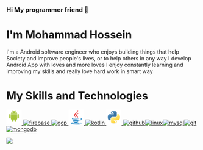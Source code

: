 ### Hi My programmer friend 👋
# I'm Mohammad Hossein
I'm a Android software engineer who enjoys building things that help Society and improve people's lives, or to help others in any way 
I develop Android App with loves and more loves
I enjoy constantly learning and improving my skills and really love hard work in smart way

# My Skills and Technologies


<p dir="auto" align="left"> <a href="https://developer.android.com" rel="nofollow"> <img src="https://raw.githubusercontent.com/devicons/devicon/master/icons/android/android-original-wordmark.svg" alt="android" style="max-width: 100%;" width="40" height="40"> </a><a href="https://firebase.google.com/" rel="nofollow"> <img src="https://camo.githubusercontent.com/dd4b2422ed3bfc9da88c43d18550375c66f9584327dff7ecc19315ce50b96f07/68747470733a2f2f7777772e766563746f726c6f676f2e7a6f6e652f6c6f676f732f66697265626173652f66697265626173652d69636f6e2e737667" alt="firebase" data-canonical-src="https://www.vectorlogo.zone/logos/firebase/firebase-icon.svg" style="max-width: 100%;" width="40" height="40"> </a><a href="https://cloud.google.com" rel="nofollow"> <img src="https://camo.githubusercontent.com/582944f6627732531ce1a2e20ad43538d1896e16a5f159ea28fd137dbb8e798a/68747470733a2f2f7777772e766563746f726c6f676f2e7a6f6e652f6c6f676f732f676f6f676c655f636c6f75642f676f6f676c655f636c6f75642d69636f6e2e737667" alt="gcp" data-canonical-src="https://www.vectorlogo.zone/logos/google_cloud/google_cloud-icon.svg" style="max-width: 100%;" width="40" height="40"> </a> <a href="https://www.java.com" rel="nofollow"> <img src="https://raw.githubusercontent.com/devicons/devicon/master/icons/java/java-original.svg" alt="java" style="max-width: 100%;" width="40" height="40"> </a> <a href="https://kotlinlang.org" rel="nofollow"> <img src="https://camo.githubusercontent.com/76ae44a94388e048be2d8f5730d221c844f291162e6c5cdd632b1623a1b859f8/68747470733a2f2f7777772e766563746f726c6f676f2e7a6f6e652f6c6f676f732f6b6f746c696e6c616e672f6b6f746c696e6c616e672d69636f6e2e737667" alt="kotlin" data-canonical-src="https://www.vectorlogo.zone/logos/kotlinlang/kotlinlang-icon.svg" style="max-width: 100%;" width="40" height="40"> </a> <a href="https://www.python.org" rel="nofollow"> <img src="https://raw.githubusercontent.com/devicons/devicon/master/icons/python/python-original.svg" alt="python" style="max-width: 100%;" width="40" height="40"> </a><a href="https://github.com/"><img src="https://camo.githubusercontent.com/0cb88d005d2975de1f0f089f3de494f09733ead3632f64c4907e3b4cadd2d107/68747470733a2f2f696d672e736869656c64732e696f2f62616467652f4769744875622d696e666f726d6174696f6e616c3f7374796c653d666c61742d737175617265266c6f676f3d476974487562266c6f676f436f6c6f723d776869746526636f6c6f723d313831373137" alt="github" data-canonical-src="https://img.shields.io/badge/GitHub-informational?style=flat-square&amp;logo=GitHub&amp;logoColor=white&amp;color=181717" style="max-width: 100%;"></a><a href="https://www.kernel.org/" rel="nofollow"><img src="https://camo.githubusercontent.com/266a85e5c1a5f5e1f5b2a7d74824af9c16c44816eb101a4d37c43d1729549b57/68747470733a2f2f696d672e736869656c64732e696f2f62616467652f4c696e75782d696e666f726d6174696f6e616c3f7374796c653d666c61742d737175617265266c6f676f3d4c696e7578266c6f676f436f6c6f723d776869746526636f6c6f723d464343363234" alt="linux" data-canonical-src="https://img.shields.io/badge/Linux-informational?style=flat-square&amp;logo=Linux&amp;logoColor=white&amp;color=FCC624" style="max-width: 100%;"></a><a href="https://www.mysql.com/" rel="nofollow"><img src="https://camo.githubusercontent.com/fca1c82cf98c47f7189310bfe2090ab3e85c5b8f390b4df1f9d02f4987ea0e21/68747470733a2f2f696d672e736869656c64732e696f2f62616467652f4d7953514c2d696e666f726d6174696f6e616c3f7374796c653d666c61742d737175617265266c6f676f3d6d7973716c266c6f676f436f6c6f723d776869746526636f6c6f723d343437394131" alt="mysql" data-canonical-src="https://img.shields.io/badge/MySQL-informational?style=flat-square&amp;logo=mysql&amp;logoColor=white&amp;color=4479A1" style="max-width: 100%;"></a><a href="https://git-scm.com/" rel="nofollow"><img src="https://camo.githubusercontent.com/1cd43eb732f27b0d5c0f4ccaa0587668813bedd927530aab5f59bb30b5fa0e80/68747470733a2f2f696d672e736869656c64732e696f2f62616467652f4769742d696e666f726d6174696f6e616c3f7374796c653d666c61742d737175617265266c6f676f3d476974266c6f676f436f6c6f723d776869746526636f6c6f723d463035303332" alt="git" data-canonical-src="https://img.shields.io/badge/Git-informational?style=flat-square&amp;logo=Git&amp;logoColor=white&amp;color=F05032" style="max-width: 100%;"></a><a href="https://www.mongodb.com/" rel="nofollow"><img src="https://camo.githubusercontent.com/c98f6237df57e9e213c49ab7d9f7a1a2948295d821cd6830a9345ea310a6bffe/68747470733a2f2f696d672e736869656c64732e696f2f62616467652f4d6f6e676f44422d696e666f726d6174696f6e616c3f7374796c653d666c61742d737175617265266c6f676f3d6d6f6e676f6462266c6f676f436f6c6f723d776869746526636f6c6f723d304641323443" alt="mongodb" data-canonical-src="https://img.shields.io/badge/MongoDB-informational?style=flat-square&amp;logo=mongodb&amp;logoColor=white&amp;color=0FA24C" style="max-width: 100%;"></a> </p>
  
  
  
![](https://komarev.com/ghpvc/?username=mhchofficial)
<!--
**mhchofficial/mhchofficial** is a ✨ _special_ ✨ repository because its `README.md` (this file) appears on your GitHub profile.

Here are some ideas to get you started:

- 🔭 I’m currently working on ...
- 🌱 I’m currently learning ...
- 👯 I’m looking to collaborate on ...
- 🤔 I’m looking for help with ...
- 💬 Ask me about ...
- 📫 How to reach me: ...
- 😄 Pronouns: ...
- ⚡ Fun fact: ...
-->
